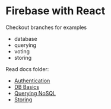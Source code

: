 # Firebase with React

Checkout branches for examples

+ database
+ querying
+ voting
+ storing

Read docs folder:

- [Authentication](./docs/authentication.md)
- [DB Basics](./docs/database-basics.md)
- [Querying NoSQL](./docs/nosql.md)
- [Storing](./docs/storing.md)
